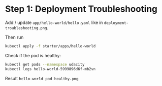# Step 1: Deployment Troubleshooting

Add / update `app/hello-world/hello.yaml` like in `deployment-troubleshooting.png`.

Then run
```sh
kubectl apply -f starter/apps/hello-world
```

Check if the pod is healthy:

```sh
kubectl get pods --namespace udacity
kubectl logs hello-world-5999896d6f-mb2vn
```

Result `hello-world pod healthy.png`
